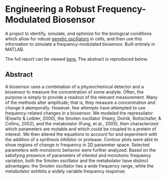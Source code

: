 # Engineering a Robust Frequency-Modulated Biosensor

A project to identify, simulate, and optimize for the biological conditions
which allow for robust [genetic oscillators](http://en.wikipedia.org/wiki/Oscillating_gene)
in cells, and then use this information to simulate a frequency-modulated biosensor. Built
entirely in MATLAB.

The full report can be viewed [here.](https://drive.google.com/file/d/0B2QQ52vkvx2XY3RHbFBHdTdJREk/edit) The abstract is reproduced below.

## Abstract
A biosensor uses a combination of a physiochemical detector and a biosensor to measure the concentration of some analyte. Often, the purpose is simply to provide a readout of the relevant measurement. Many of the methods alter amplitude; that is, they measure a concentration and change it atemporally. However, few attempts have attempted to use frequency-related changes in a biosensor. We modeled the repressilator (Elowitz & Leibler, 2000), the Smolen oscillator (Hasty, Dolnik, Rottschafer, & Collins, 2002), and the metabolator (Fung, et al., 2005), then characterized which parameters are mutable and which could be coupled to a protein of interest. We then altered the equations to account for and experiment with the addition of a synthesis inhibitor or protease. Contour plots were able to show regions of change in frequency in 2D parameter space. Selected parameters with monotonic behavior were further analyzed. Based on the satisfying presence of parameters of interest and monotonic frequency variation, both the Smolen oscillator and the metabolator have distinct advantages: the Smolen oscillator has a wide frequency range, while the metabolator exhibits a widely variable frequency response.
